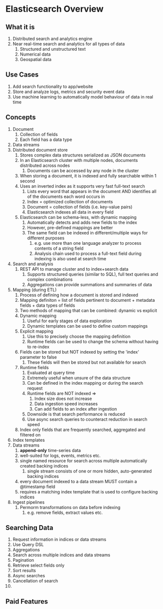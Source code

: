 # Elasticsearch Overview

## What it is

1. Distributed search and analytics engine
1. Near real-time search and analytics for all types of data
   1. Structured and unstructured text
   1. Numerical data
   1. Geospatial data

## Use Cases

1. Add search functionality to app/website
1. Store and analyze logs, metrics and security event data
1. Use machine learning to automatically model behaviour of data in real time

## Concepts

1. Document
   1. Collection of fields
   1. Each field has a data type
1. Data streams
1. Distributed document store
   1. Stores complex data structures serialized as JSON documents
   1. In an Elasticsearch cluster with multiple nodes, documents distributed across nodes
      1. Documents can be accessed by any node in the cluster
   1. When storing a document, it is indexed and fully searchable within 1 second
   1. Uses an inverted index as it supports very fast full-text search
      1. Lists every word that appears in the document AND identifies all of the documents each word occurs in
      1. Index = optimized collection of documents
      1. Document = collection of fields (i.e. key-value pairs)
      1. Elasticsearch indexes all data in every field
   1. Elasticsearch can be schema-less, with dynamic mapping
      1. Automatically detects and adds new fields to the index
      1. However, pre-defined mappings are better
      1. The same field can be indexed in different/multiple ways for different purposes
         1. e.g. use more than one language analyzer to process contents of a string field
         1. Analysis chain used to process a full-text field during indexing is also used at search time
1. Search and analysis
   1. REST API to manage cluster and to index+search data
      1. Supports structured queries (similar to SQL), full text queries and complex combinations
      1. Aggregations can provide summations and summaries of data
1. Mapping (during ETL)
   1. Process of defining how a document is stored and indexed
   1. Mapping definiton = list of fields pertinent to document + metadata fields + data types of fields
   1. Two methods of mapping that can be combined: dynamic vs explicit
   1. Dynamic mapping
      1. Useful for early stages of data exploration
      1. Dynamic templates can be used to define custom mappings
   1. Explicit mapping
      1. Use this to precisely choose the mapping definition
      1. Runtime fields can be used to change the schema without having to re-index
   1. Fields can be stored but NOT indexed by setting the 'index' parameter to false
      1. These fields will then be stored but not available for search
   1. Runtime fields
      1. Evaluated at query time
      1. Extremely useful when unsure of the data structure
      1. Can be defined in the index mapping or during the search request
      1. Runtime fields are NOT indexed =>
         1. Index size does not increase
         1. Data ingestion speed increases
         1. Can add fields to an index after ingestion
      1. Downside is that search performance is reduced
      1. Use async search queries to counteract reduction in search speed
   1. Index only fields that are frequently searched, aggregated and filtered on
1. Index templates
1. Data streams
   1. **append-only** time-series data
   1. well-suited for logs, events, metrics etc.
   1. single named resource for search across multiple automatically created backing indices
      1. single stream consists of one or more hidden, auto-generated backing indices
   1. every document indexed to a data stream MUST contain a @timestamp field
   1. requires a matching index template that is used to configure backing indices
1. Ingest pipelines
   1. Permorm transformations on data before indexing
      1. e.g. remove fields, extract values etc.

## Searching Data

1. Request information in indices or data streams
1. Use Query DSL
1. Aggregations
1. Search across multiple indices and data streams
1. Pagination
1. Retrieve select fields only
1. Sort results
1. Async searches
1. Cancellation of search
1.

## Paid Features
